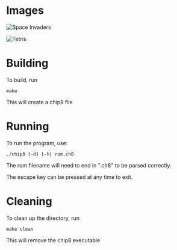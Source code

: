 # Images

![Space Invaders](https://github.com/tdmorton/chip8emulator/images/space_invaders.png "Space Invaders")

![Tetris](https://github.com/tdmorton/chip8emulator/images/tetris.png "Tetris")

# Building
To build, run

```
make
```

This will create a chip8 file

# Running

To run the program, use:

```
./chip8 [-d] [-h] rom.ch8
```

The rom filename will need to end in ".ch8" to be parsed correctly.

The escape key can be pressed at any time to exit.

# Cleaning

To clean up the directory, run

```
make clean
```

This will remove the chip8 executable

